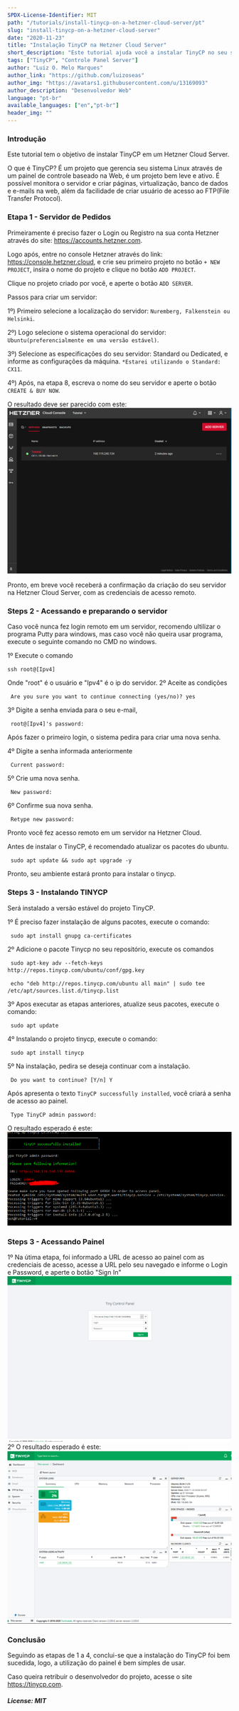 ```yaml
---
SPDX-License-Identifier: MIT
path: "/tutorials/install-tinycp-on-a-hetzner-cloud-server/pt"
slug: "install-tinycp-on-a-hetzner-cloud-server"
date: "2020-11-23"
title: "Instalação TinyCP na Hetzner Cloud Server"
short_description: "Este tutorial ajuda você a instalar TinyCP no seu servidor Ubuntu."
tags: ["TinyCP", "Controle Panel Server"]
author: "Luiz O. Melo Marques"
author_link: "https://github.com/luizoseas"
author_img: "https://avatars1.githubusercontent.com/u/13169093"
author_description: "Desenvolvedor Web"
language: "pt-br"
available_languages: ["en","pt-br"]
header_img: ""
---
```



### Introdução
Este tutorial tem o objetivo de instalar TinyCP em um Hetzner Cloud Server.
 
O que é TinyCP? É um projeto que gerencia seu sistema Linux através de um painel de controle baseado na Web, é um projeto bem leve e ativo. É possível monitora o servidor e criar páginas, virtualização, banco de dados e e-mails na web, além da facilidade de criar usuário de acesso ao FTP(File Transfer Protocol).


### Etapa 1 - Servidor de Pedidos
Primeiramente é preciso fazer o Login ou Registro na sua conta Hetzner através do site: https://accounts.hetzner.com.
 
  Logo após, entre no console Hetzner através do link: https://console.hetzner.cloud, e crie seu primeiro projeto no botão ```+ NEW PROJECT```, 
insira o nome do projeto e clique no botão ```ADD PROJECT```.
  
  Clique no projeto criado por você, e aperte o botão ```ADD SERVER```.
  
  Passos para criar um servidor:

  1º) Primeiro selecione a localização do servidor: ```Nuremberg, Falkenstein ou Helsinki```.

  2º) Logo selecione o sistema operacional do servidor: ```Ubuntu(preferencialmente em uma versão estável)```.

  3º) Selecione as especificações do seu servidor: Standard ou Dedicated, e informe as configurações da máquina.
     ```*Estarei utilizando o Standard: CX11```.

  4º) Após, na etapa 8, escreva o nome do seu servidor e aperte o botão ```CREATE & BUY NOW```.

  
  O resultado deve ser parecido com este:
  ![HetznerResume](img/hetznerresume.png)

  Pronto, em breve você receberá a confirmação da criação do seu servidor na Hetzner Cloud Server, com as credenciais de acesso remoto.
### Steps 2 - Acessando e preparando o servidor
  Caso você nunca fez login remoto em um servidor, recomendo ultilizar o programa Putty para windows, mas caso você não queira usar programa, execute o seguinte comando no CMD no windows.
  
  1º Execute o comando 
   ```Shell 
   ssh root@[Ipv4]
  ```
  Onde "root" é o usuário e "Ipv4" é o ip do servidor.
  2º Aceite as condições
  ```Shell 
   Are you sure you want to continue connecting (yes/no)? yes
  ```
  3º Digite a senha enviada para o seu e-mail,
  ```Shell 
   root@[Ipv4]'s password:
  ```
  Após fazer o primeiro login, o sistema pedira para criar uma nova senha.

  4º Digite a senha informada anteriormente
  ```Shell 
   Current password:
  ```
  5º Crie uma nova senha.
  ```Shell 
   New password:
  ```
  6º Confirme sua nova senha.
  ```Shell 
   Retype new password:
  ```
  Pronto você fez acesso remoto em um servidor na Hetzner Cloud.

  Antes de instalar o TinyCP, é recomendado atualizar os pacotes do ubuntu.
  ```Shell 
   sudo apt update && sudo apt upgrade -y
  ```
  Pronto, seu ambiente estará pronto para instalar o tinycp. 
### Steps 3 - Instalando TINYCP
  Será instalado a versão estável do projeto TinyCP.

  1º É preciso fazer instalação de alguns pacotes, execute o comando: 
  ```Shell 
   sudo apt install gnupg ca-certificates
  ```
  2º Adicione o pacote Tinycp no seu repositório, execute os comandos
  ```Shell 
   sudo apt-key adv --fetch-keys http://repos.tinycp.com/ubuntu/conf/gpg.key
  ```
  ```Shell 
   echo "deb http://repos.tinycp.com/ubuntu all main" | sudo tee /etc/apt/sources.list.d/tinycp.list
  ```
  3º Apos executar as etapas anteriores, atualize seus pacotes, execute o comando: 
  ```Shell 
   sudo apt update
  ```
  4º Instalando o projeto tinycp, execute o comando: 
  ```Shell
   sudo apt install tinycp
  ```
  5º Na instalação, pedira se deseja continuar com a instalação.
  ```Shell 
   Do you want to continue? [Y/n] Y
  ```
  Após apresenta o texto ```TinyCP successfully installed```, você criará a senha de acesso ao painel.
  ```Shell 
   Type TinyCP admin password:
  ```
  O resultado esperado é este:
        ![TinyCPInstalled](img/tinycpinstalled.png)
### Steps 3 - Acessando Painel
  1º Na útima etapa, foi informado a URL de acesso ao painel com as credenciais de acesso, acesse a URL pelo seu navegado e informe o Login e Password, e aperte o botão "Sign In"
	![TinyCPPanel](img/tinycppanel.png)
  2º O resultado esperado é este: 
        ![TinyCPDashboard](img/tinycpdashboard.png)
### Conclusão
  Seguindo as etapas de 1 a 4, conclui-se que a instalação do TinyCP foi bem sucedida, logo, a utilização do painel é bem simples de usar.

  Caso queira retribuir o desenvolvedor do projeto, acesse o site https://tinycp.com.

##### License: MIT

<!--

Contributor's Certificate of Origin

By making a contribution to this project, I certify that:

(a) The contribution was created in whole or in part by me and I have
    the right to submit it under the license indicated in the file; or

(b) The contribution is based upon previous work that, to the best of my
    knowledge, is covered under an appropriate license and I have the
    right under that license to submit that work with modifications,
    whether created in whole or in part by me, under the same license
    (unless I am permitted to submit under a different license), as
    indicated in the file; or

(c) The contribution was provided directly to me by some other person
    who certified (a), (b) or (c) and I have not modified it.

(d) I understand and agree that this project and the contribution are
    public and that a record of the contribution (including all personal
    information I submit with it, including my sign-off) is maintained
    indefinitely and may be redistributed consistent with this project
    or the license(s) involved.

Signed-off-by: [Luiz O. Melo Marques luizoseasmm@gmail.com]

-->
